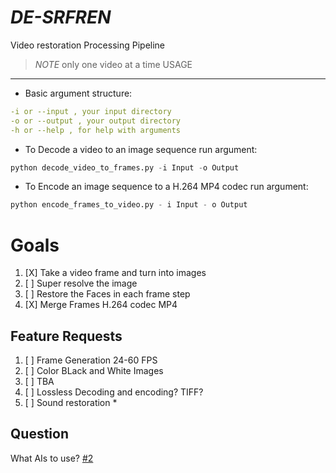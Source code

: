 # _DE-SRFREN_
Video restoration Processing Pipeline

> *NOTE* only one video at a time
USAGE
----
- Basic argument structure:
```yaml
-i or --input , your input directory
-o or --output , your output directory
-h or --help , for help with arguments
```
- To Decode a video to an image sequence run argument:
```py
python decode_video_to_frames.py -i Input -o Output
```
- To Encode an image sequence to a H.264 MP4 codec run argument:
```py
python encode_frames_to_video.py - i Input - o Output
```

# Goals
1. [X] Take a video frame and turn into images
2. [ ] Super resolve the image
3. [ ] Restore the Faces in each frame step
4. [X] Merge Frames H.264 codec MP4

Feature Requests
-------------
1. [ ] Frame Generation 24-60 FPS
2. [ ] Color BLack and White Images
3. [ ] TBA 
4. [ ] Lossless Decoding and encoding? TIFF?
5. [ ] Sound restoration *

Question
---------
What AIs to use? [#2](https://github.com/cliffordkleinsr/DE-SRFREN/issues/2#issue-1598488233)

